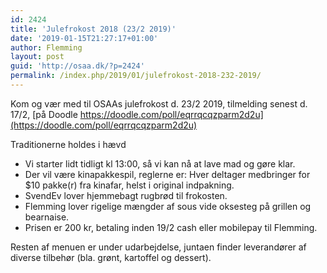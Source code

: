 ```yaml
---
id: 2424
title: 'Julefrokost 2018 (23/2 2019)'
date: '2019-01-15T21:27:17+01:00'
author: Flemming
layout: post
guid: 'http://osaa.dk/?p=2424'
permalink: /index.php/2019/01/julefrokost-2018-232-2019/
---
```


Kom og vær med til OSAAs julefrokost d. 23/2 2019, tilmelding senest d. 17/2, [på Doodle https://doodle.com/poll/eqrrqcqzparm2d2u](https://doodle.com/poll/eqrrqcqzparm2d2u)

Traditionerne holdes i hævd

- Vi starter lidt tidligt kl 13:00, så vi kan nå at lave mad og gøre klar.
- Der vil være kinapakkespil, reglerne er: Hver deltager medbringer for $10 pakke(r) fra kinafar, helst i original indpakning.
- SvendEv lover hjemmebagt rugbrød til frokosten.
- Flemming lover rigelige mængder af sous vide oksesteg på grillen og bearnaise.
- Prisen er 200 kr, betaling inden 19/2 cash eller mobilepay til Flemming.

Resten af menuen er under udarbejdelse, juntaen finder leverandører af diverse tilbehør (bla. grønt, kartoffel og dessert).
